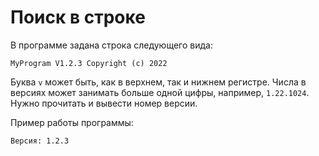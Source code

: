 
# Поиск в строке

В программе задана строка следующего вида:

```text
MyProgram V1.2.3 Copyright (c) 2022
```

Буква `v` может быть, как в верхнем, так и нижнем регистре.
Числа в версиях может занимать больше одной цифры, например, `1.22.1024`.
Нужно прочитать и вывести номер версии.

Пример работы программы:

```text
Версия: 1.2.3
```

